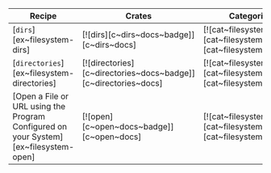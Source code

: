 | Recipe | Crates | Categories |
|--------|--------|------------|
| [`dirs`][ex~filesystem-dirs] | [![dirs][c~dirs~docs~badge]][c~dirs~docs] | [![cat~filesystem][cat~filesystem~badge]][cat~filesystem] |
| [`directories`][ex~filesystem-directories] | [![directories][c~directories~docs~badge]][c~directories~docs] | [![cat~filesystem][cat~filesystem~badge]][cat~filesystem] |
| [Open a File or URL using the Program Configured on your System][ex~filesystem-open] | [![open][c~open~docs~badge]][c~open~docs] | [![cat~filesystem][cat~filesystem~badge]][cat~filesystem] |
